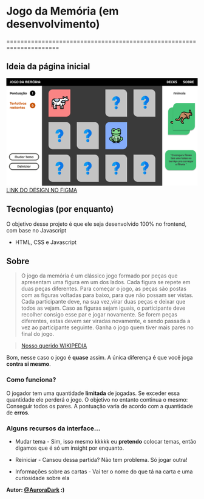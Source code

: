# Jogo da Memória (em desenvolvimento)
=====================================================================

## Ideia da página inicial
![index.html](public/src/paginainicial.png)
[LINK DO DESIGN NO FIGMA](https://www.figma.com/file/x71PJgN77PFRs6JRUFQwFa/Jogo-da-Mem%C3%B3ria?node-id=0%3A1)

## Tecnologias (por enquanto)

O objetivo desse projeto é que ele seja desenvolvido 100% no frontend, com base no Javascript

* HTML, CSS e Javascript

## Sobre
 
>O jogo da memória é um clássico jogo formado por peças que apresentam uma figura em um dos lados. Cada figura se repete em duas peças diferentes. Para começar o jogo, as peças são postas com as figuras voltadas para baixo, para que não possam ser vistas. Cada participante deve, na sua vez,virar duas peças e deixar que todos as vejam. Caso as figuras sejam iguais, o participante deve recolher consigo esse par e jogar novamente. Se forem peças diferentes, estas devem ser viradas novamente, e sendo passada a vez ao participante seguinte. Ganha o jogo quem tiver mais pares no final do jogo.

>[Nosso querido WIKIPEDIA](https://pt.wikipedia.org/wiki/Jogo_de_mem%C3%B3ria)

Bom, nesse caso o jogo é **quase** assim. A única diferença é que você joga **contra si mesmo**.

### Como funciona?

O jogador tem uma quantidade **limitada** de jogadas. Se exceder essa quantidade ele perderá o jogo. 
O objetivo no entanto continua o mesmo: Conseguir todos os pares. A pontuação varia de acordo com a quantidade de **erros**.

### Alguns recursos da interface...

* Mudar tema - Sim, isso mesmo kkkkk eu **pretendo** colocar temas, então digamos que é só um insight por enquanto.

* Reiniciar - Cansou dessa partida? Não tem problema. Só jogar outra!

* Informações sobre as cartas - Vai ter o nome do que tá na carta e uma curiosidade sobre ela

**Autor: [@AuroraDark](https://github.com/AuroraDark) :)** 

